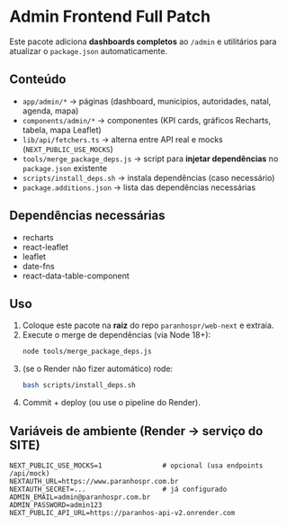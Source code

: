 # Admin Frontend Full Patch

Este pacote adiciona **dashboards completos** ao `/admin` e utilitários para atualizar o `package.json` automaticamente.

## Conteúdo
- `app/admin/*` → páginas (dashboard, municípios, autoridades, natal, agenda, mapa)
- `components/admin/*` → componentes (KPI cards, gráficos Recharts, tabela, mapa Leaflet)
- `lib/api/fetchers.ts` → alterna entre API real e mocks (`NEXT_PUBLIC_USE_MOCKS`)
- `tools/merge_package_deps.js` → script para **injetar dependências** no `package.json` existente
- `scripts/install_deps.sh` → instala dependências (caso necessário)
- `package.additions.json` → lista das dependências necessárias

## Dependências necessárias
- recharts
- react-leaflet
- leaflet
- date-fns
- react-data-table-component

## Uso
1) Coloque este pacote na **raiz** do repo `paranhospr/web-next` e extraia.
2) Execute o merge de dependências (via Node 18+):
   ```bash
   node tools/merge_package_deps.js
   ```
3) (se o Render não fizer automático) rode:
   ```bash
   bash scripts/install_deps.sh
   ```
4) Commit + deploy (ou use o pipeline do Render).

## Variáveis de ambiente (Render → serviço do SITE)
```
NEXT_PUBLIC_USE_MOCKS=1               # opcional (usa endpoints /api/mock)
NEXTAUTH_URL=https://www.paranhospr.com.br
NEXTAUTH_SECRET=...                   # já configurado
ADMIN_EMAIL=admin@paranhospr.com.br
ADMIN_PASSWORD=admin123
NEXT_PUBLIC_API_URL=https://paranhos-api-v2.onrender.com
```
